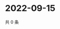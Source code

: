 # 2022-09-15

共 0 条

<!-- BEGIN WEIBO -->
<!-- 最后更新时间 Thu Sep 15 2022 21:49:48 GMT+0800 (China Standard Time) -->

<!-- END WEIBO -->
